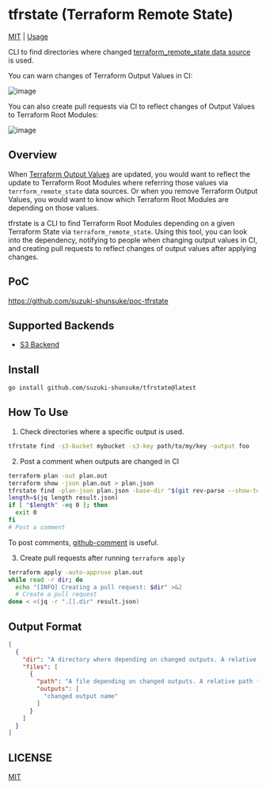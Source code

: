 # tfrstate (Terraform Remote State)

[MIT](LICENSE) | [Usage](USAGE.md)

CLI to find directories where changed [terraform_remote_state data source](https://developer.hashicorp.com/terraform/language/state/remote-state-data) is used.

You can warn changes of Terraform Output Values in CI:

![image](https://github.com/user-attachments/assets/128ee2ee-1e69-4303-b835-2e963b519c58)

You can also create pull requests via CI to reflect changes of Output Values to Terraform Root Modules:

![image](https://github.com/user-attachments/assets/2e1900a2-49af-4574-b342-95cf0ba38225)

## Overview

When [Terraform Output Values](https://developer.hashicorp.com/terraform/language/values/outputs) are updated, you would want to reflect the update to Terraform Root Modules where referring those values via `terrform_remote_state` data sources.
Or when you remove Terraform Output Values, you would want to know which Terraform Root Modules are depending on those values.

tfrstate is a CLI to find Terraform Root Modules depending on a given Terraform State via `terraform_remote_state`.
Using this tool, you can look into the dependency, notifying to people when changing output values in CI, and creating pull requests to reflect changes of output values after applying changes.

## PoC

https://github.com/suzuki-shunsuke/poc-tfrstate

## Supported Backends

- [S3 Backend](https://developer.hashicorp.com/terraform/language/backend/s3)

## Install

```sh
go install github.com/suzuki-shunsuke/tfrstate@latest
```

## How To Use

1. Check directories where a specific output is used.

```sh
tfrstate find -s3-bucket mybucket -s3-key path/to/my/key -output foo
```

2. Post a comment when outputs are changed in CI

```sh
terraform plan -out plan.out
terraform show -json plan.out > plan.json
tfrstate find -plan-json plan.json -base-dir "$(git rev-parse --show-toplevel)" > result.json
length=$(jq length result.json)
if [ "$length" -eq 0 ]; then
  exit 0
fi
# Post a comment
```

To post comments, [github-comment](https://github.com/suzuki-shunsuke/github-comment) is useful.

3. Create pull requests after running `terraform apply`

```sh
terraform apply -auto-approve plan.out
while read -r dir; do
  echo "[INFO] Creating a pull request: $dir" >&2
  # Create a pull request
done < <(jq -r ".[].dir" result.json)
```

## Output Format

```json
[
  {
    "dir": "A directory where depending on changed outputs. A relative path from the base directory",
    "files": [
      {
        "path": "A file depending on changed outputs. A relative path from dir",
        "outputs": [
          "changed output name"
        ]
      }
    ]
  }
]
```

## LICENSE

[MIT](LICENSE)
